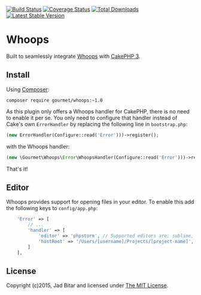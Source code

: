 [![Build Status](https://travis-ci.org/gourmet/whoops.png?branch=master)](https://travis-ci.org/gourmet/whoops) [![Coverage Status](https://coveralls.io/repos/gourmet/whoops/badge.png?branch=master)](https://coveralls.io/r/gourmet/whoops?branch=master) [![Total Downloads](https://poser.pugx.org/gourmet/whoops/d/total.png)](https://packagist.org/packages/gourmet/whoops) [![Latest Stable Version](https://poser.pugx.org/gourmet/whoops/v/stable.png)](https://packagist.org/packages/gourmet/whoops)

# Whoops

Built to seamlessly integrate [Whoops] with [CakePHP 3].

## Install

Using [Composer]:

```
composer require gourmet/whoops:~1.0
```

As this plugin only offers a Whoops handler for CakePHP, there is no need to
enable it per se. You only need to configure that handler instead of Cake's own
`ErrorHandler` by replacing the following line in `bootstrap.php`:

```php
(new ErrorHandler(Configure::read('Error')))->register();
```

with the Whoops handler:

```php
(new \Gourmet\Whoops\Error\WhoopsHandler(Configure::read('Error')))->register();
```

That's it!

## Editor

Whoops provides support for opening files in your editor. To enable this add the following keys to `config/app.php`:

```php
    'Error' => [
        // ...
        'handler' => [
            'editor' => 'phpstorm', // Supported editors are: sublime, textmate, emacs, macvim, phpstorm
            'hostRoot' => '/Users/[username]/Projects/[project-name]', // Set this when developing remotely (e.g. with Vagrant)
        ]
    ],
```

## License

Copyright (c)2015, Jad Bitar and licensed under [The MIT License][mit].

[CakePHP 3]:http://cakephp.org
[Composer]:http://getcomposer.org
[mit]:http://www.opensource.org/licenses/mit-license.php
[Whoops]:http://filp.github.io/whoops/
